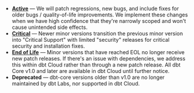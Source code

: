
- **[Active](/docs/dbt-versions/core#ongoing-patches)** &mdash; We will patch regressions, new bugs, and include fixes for older bugs / quality-of-life improvements. We implement these changes when we have high confidence that they're narrowly scoped and won't cause unintended side effects.
- **[Critical](/docs/dbt-versions/core#ongoing-patches)** &mdash; Newer minor versions transition the previous minor version into "Critical Support" with limited "security" releases for critical security and installation fixes.
- **[End of Life](/docs/dbt-versions/core#eol-version-support)** &mdash; Minor versions that have reached EOL no longer receive new patch releases. If there's an issue with dependencies, we address this within dbt Cloud rather than through a new patch release. All dbt Core v1.0 and later are available in dbt Cloud until further notice. 
- **Deprecated** &mdash; dbt-core versions older than v1.0 are no longer maintained by dbt Labs, nor supported in dbt Cloud.
